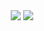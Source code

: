 <div align=center>
    <img src="https://img.shields.io/badge/Python-3776AB?style=flat-square&logo=Python&logoColor=fff"/>
    <img src="https://img.shields.io/badge/Pytorch-EE4C2C?style=flat-square&logo=Pytorch&logoColor=fff"/>
    
</div>
